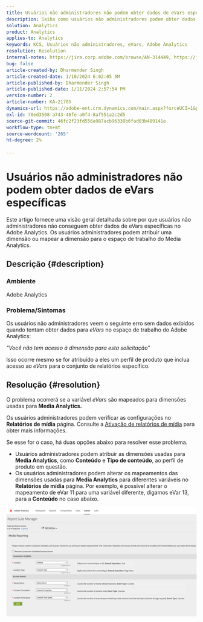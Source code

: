 ```yaml
---
title: Usuários não administradores não podem obter dados de eVars específicas
description: Saiba como usuários não administradores podem obter dados de eVars específicas no Adobe Analytics. Os usuários administradores podem atribuir ou mapear dimensões para o espaço de trabalho do Media Analytics.
solution: Analytics
product: Analytics
applies-to: Analytics
keywords: KCS, Usuários não administradores, eVars, Adobe Analytics
resolution: Resolution
internal-notes: https://jira.corp.adobe.com/browse/AN-314449, https://jira.corp.adobe.com/browse/AN-288651
bug: false
article-created-by: Dharmender Singh
article-created-date: 1/10/2024 6:02:05 AM
article-published-by: Dharmender Singh
article-published-date: 1/11/2024 2:57:54 PM
version-number: 2
article-number: KA-21705
dynamics-url: https://adobe-ent.crm.dynamics.com/main.aspx?forceUCI=1&pagetype=entityrecord&etn=knowledgearticle&id=f33c4ac5-7daf-ee11-a569-6045bd0065b6
exl-id: 70ed3508-a743-46fe-a0f4-8af551a2c2d5
source-git-commit: 46fc2f23fd556a987acb96338b6fad03b489141e
workflow-type: tm+mt
source-wordcount: '265'
ht-degree: 2%

---
```


# Usuários não administradores não podem obter dados de eVars específicas


Este artigo fornece uma visão geral detalhada sobre por que usuários não administradores não conseguem obter dados de eVars específicas no Adobe Analytics. Os usuários administradores podem atribuir uma dimensão ou mapear a dimensão para o espaço de trabalho do Media Analytics.

## Descrição {#description}


### <b>Ambiente</b>

Adobe Analytics

### <b>Problema/Sintomas</b>

Os usuários não administradores veem o seguinte erro sem dados exibidos quando tentam obter dados para *eVars* no espaço de trabalho do Adobe Analytics:

*&quot;Você não tem acesso à dimensão para esta solicitação&quot;*

Isso ocorre mesmo se for atribuído a eles um perfil de produto que inclua acesso ao *eVars* para o conjunto de relatórios específico.


## Resolução {#resolution}


O problema ocorrerá se a variável *eVars* são mapeados para dimensões usadas para <b>Media Analytics. </b>

Os usuários administradores podem verificar as configurações no <b>Relatórios de mídia</b> página. Consulte a [Ativação de relatórios de mídia](https://experienceleague.adobe.com/docs/media-analytics/using/media-reports/media-reports-enable.html?lang=en) para obter mais informações.

Se esse for o caso, há duas opções abaixo para resolver esse problema.

- Usuários administradores podem atribuir as dimensões usadas para <b>Media Analytics</b>, como <b>Conteúdo</b> e <b>Tipo de conteúdo</b>, ao perfil de produto em questão.
- Os usuários administradores podem alterar os mapeamentos das dimensões usadas para <b>Media Analytics</b> para diferentes variáveis no <b>Relatórios de mídia</b> página. Por exemplo, é possível alterar o mapeamento de eVar 11 para uma variável diferente, digamos eVar 13, para a <b>Conteúdo</b> no caso abaixo.


![](assets/c3c48629-06e0-ed11-a7c7-6045bd006e5a.png)
